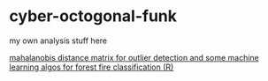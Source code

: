 # cyber-octogonal-funk
my own analysis stuff here

[mahalanobis distance matrix for outlier detection and some machine learning algos for forest fire classification (R)](https://github.com/sql19w/cyber-octogonal-funk/blob/main/algerian_forest_fires.R)
